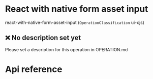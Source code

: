 # React with native form asset input

react-with-native-form-asset-input (`OperationClassification` ui-cjs)


## ❌ No description set yet

Please set a description for this operation in OPERATION.md




# Api reference

